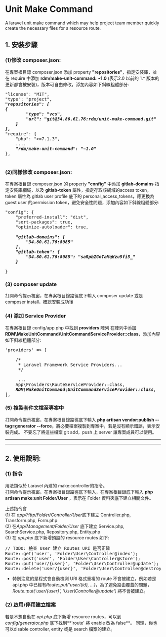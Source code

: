 # Unit Make Command

<p>A laravel unit make command which may help project team member quickly create the necessary files for a resource route.</p>

## 1. 安裝步驟
    
    
### (1)修改 composer.json:
在專案根目錄 composer.json 添加 property **"repositories"**，指定安裝庫，並在 require 中添加 **rdm/make-unit-command: ~1.0** (表示2.0 以前的 1.* 版本的更新都會被安裝)，版本可自由修改，添加內容如下斜線粗體部分:



<pre>
"license": "MIT",   
"type": "project",  
<em><strong>"repositories": [  
{  
        "type": "vcs",  
        "url": "git@34.80.61.76:rdm/unit-make-command.git"  
    }  
],</strong></em>  
"require": {  
    "php": ">=7.1.3",  
    ....  
    <em><strong>"rdm/make-unit-command": "~1.0"</strong></em>  
},
</span>
</pre>



### (2)同樣修改 composer.json:
在專案根目錄 composer.json 的 property **"config"** 中添加 **gitlab-domains** 指定安裝庫網域，以及 **gitlab-token** 屬性，指定存取該網域的access token，token 屬性為 gitlab user profile 底下的 personal_access_tokens，應更換為 guest user 的permission token，避免安全性問題，添加內容如下斜線粗體部分:


<pre>
"config": {  
    "preferred-install": "dist",  
    "sort-packages": true,  
    "optimize-autoloader": true,  
    <em><strong>
    "gitlab-domains": [  
        "34.80.61.76:8085"  
    ],  
    "gitlab-token": {  
        "34.80.61.76:8085": "saRpbZGoTaMqHzu5fi5_"  
    }  
</strong></em>
}  
</pre>


### (3) composer update
打開命令提示視窗，在專案根目錄路徑底下輸入 composer update 或是 composer install，確認安裝成功後

### (4) 添加 Service Provider
在專案根目錄 config/app.php 中找到 **providers** 陣列 在陣列中添加 **RDM\MakeUnitCommand\UnitCommandServiceProvider::class**，添加內容如下斜線粗體部分:

<pre>
'providers' => [  

    /*  
     * Laravel Framework Service Providers...  
     */  
     
     ...  
    App\Providers\RouteServiceProvider::class,  
    <em><strong>RDM\MakeUnitCommand\UnitCommandServiceProvider::class,</strong></em>  
],
</pre>


### (5) 複製套件文檔至專案中
打開命令提示視窗，在專案根目錄路徑底下輸入 **php artisan vendor:publish --tag=generator --force**，將必要檔案複製到專案中，若是沒有顯示錯誤，表示安裝完成。
不要忘了將這些檔案 git add，push 上 server 讓專案成員可以使用。
  

------------------------------------------------------------------------------------------------------
------------------------------------------------------------------------------------------------------
  
## 2. 使用說明:
### (1) 指令
用法類似於 Laravel 內建的 make:controller的指令。  
打開命令提示視窗，在專案根目錄路徑底下輸入，在專案根目錄底下輸入 **php artisan make:unit Folder/User** ，表示在 Folder 資料夾底下建立相關文件。

上述指令會  
(1) 在 *app/Http/Folder/Controller/User*底下建立 Controller.php, Transform.php, Form.php  
(2) 在*App/Management/Folder/User* 底下建立 Service.php, SearchService.php, Repository.php, Entity.php  
(3) 在 *api.php* 底下新增預設的 resource routes 如下:  

<pre>
// TODO: 檢查 User 建立 Routes URI 是否正確
Route::get('user', 'Folder\User\Controller@index');
Route::post('user', 'Folder\User\Controller@store');
Route::put('user/{user}', 'Folder\User\Controller@update');
Route::delete('user/{user}', 'Folder\User\Controller@destroy');
</pre>
 
   * 特別注意的是程式會自動檢測 URI 格式重複的 route 不會被建立，例如若是 api.php 中已經有*Route::put('user/{id}, ...)*，為了避免路由覆蓋的問題，*Route::put('user/{user}', 'User\Controller@update')* 將不會被建立。   

### (2) 啟用/停用建立檔案
若是不想自動在 *api.php* 底下新增 resource routes，可以到*config/generator.php* 底下找到**'route'  將 enable 改為 false**。
同理，你也可以disable controller, entity 或是 search 檔案的建立。
